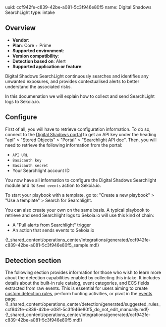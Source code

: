 uuid: ccf942fe-c839-42be-a081-5c3f946e80f5
name: Digital Shadows SearchLight
type: intake

## Overview
- **Vendor**:
- **Plan**: Core + Prime
- **Supported environment**:
- **Version compatibility**:
- **Detection based on**: Alert
- **Supported application or feature**:

Digital Shadows SearchLight continuously searches and identifies any unwanted exposures, and provides contextualised alerts to better understand the associated risks.

In this documenation we will explain how to collect and send SearchLight logs to Sekoia.io.



## Configure

First of all, you will have to retrieve configuration information.
To do so, connect to the [Digital Shadows portal](https://portal-digitalshadows.com/) to get an API key under the heading "api" > "Stored Objects" > "Portal" > "Searchlight API doc".
Then, you will need to retrieve the following information from the portal:

- `API URL`
- `Basicauth key`
- `Basicauth secret`
- Your Searchlight account ID

You now have all information to configure the Digital Shadows Searchlight module and its `Send events` action to Sekoia.io.

To start your playbook with a template, go to: "Create a new playbook" > "Use a template" > Search for Searchlight.

You can also create your own on the same basis. A typical playbook to retrieve and send Searchlight logs to Sekoia.io will use this kind of chain:

- A "Pull alerts from Searchlight" trigger
- An action that sends events to Sekoia.io

{!_shared_content/operations_center/integrations/generated/ccf942fe-c839-42be-a081-5c3f946e80f5_sample.md!}


## Detection section

The following section provides information for those who wish to learn more about the detection capabilities enabled by collecting this intake. It includes details about the built-in rule catalog, event categories, and ECS fields extracted from raw events. This is essential for users aiming to create [custom detection rules](/docs/xdr/features/detect/sigma.md), perform hunting activities, or pivot in the [events page](/docs/xdr/features/investigate/events.md).
{!_shared_content/operations_center/detection/generated/suggested_rules_ccf942fe-c839-42be-a081-5c3f946e80f5_do_not_edit_manually.md!}
{!_shared_content/operations_center/integrations/generated/ccf942fe-c839-42be-a081-5c3f946e80f5.md!}


